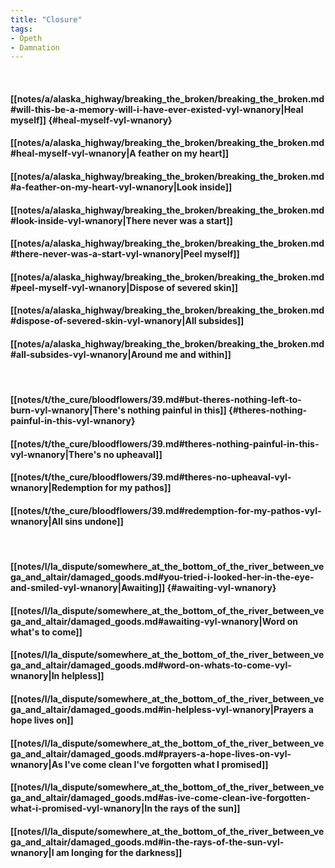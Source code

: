 ```yaml
---
title: "Closure"
tags:
- Opeth
- Damnation
---
```

&nbsp;
#### [[notes/a/alaska_highway/breaking_the_broken/breaking_the_broken.md#will-this-be-a-memory-will-i-have-ever-existed-vyl-wnanory|Heal myself]] {#heal-myself-vyl-wnanory}
#### [[notes/a/alaska_highway/breaking_the_broken/breaking_the_broken.md#heal-myself-vyl-wnanory|A feather on my heart]]
#### [[notes/a/alaska_highway/breaking_the_broken/breaking_the_broken.md#a-feather-on-my-heart-vyl-wnanory|Look inside]]
#### [[notes/a/alaska_highway/breaking_the_broken/breaking_the_broken.md#look-inside-vyl-wnanory|There never was a start]]
#### [[notes/a/alaska_highway/breaking_the_broken/breaking_the_broken.md#there-never-was-a-start-vyl-wnanory|Peel myself]]
#### [[notes/a/alaska_highway/breaking_the_broken/breaking_the_broken.md#peel-myself-vyl-wnanory|Dispose of severed skin]]
#### [[notes/a/alaska_highway/breaking_the_broken/breaking_the_broken.md#dispose-of-severed-skin-vyl-wnanory|All subsides]]
#### [[notes/a/alaska_highway/breaking_the_broken/breaking_the_broken.md#all-subsides-vyl-wnanory|Around me and within]]
&nbsp;
#### [[notes/t/the_cure/bloodflowers/39.md#but-theres-nothing-left-to-burn-vyl-wnanory|There's nothing painful in this]] {#theres-nothing-painful-in-this-vyl-wnanory}
#### [[notes/t/the_cure/bloodflowers/39.md#theres-nothing-painful-in-this-vyl-wnanory|There's no upheaval]]
#### [[notes/t/the_cure/bloodflowers/39.md#theres-no-upheaval-vyl-wnanory|Redemption for my pathos]]
#### [[notes/t/the_cure/bloodflowers/39.md#redemption-for-my-pathos-vyl-wnanory|All sins undone]]
&nbsp;
#### [[notes/l/la_dispute/somewhere_at_the_bottom_of_the_river_between_vega_and_altair/damaged_goods.md#you-tried-i-looked-her-in-the-eye-and-smiled-vyl-wnanory|Awaiting]] {#awaiting-vyl-wnanory}
#### [[notes/l/la_dispute/somewhere_at_the_bottom_of_the_river_between_vega_and_altair/damaged_goods.md#awaiting-vyl-wnanory|Word on what's to come]]
#### [[notes/l/la_dispute/somewhere_at_the_bottom_of_the_river_between_vega_and_altair/damaged_goods.md#word-on-whats-to-come-vyl-wnanory|In helpless]]
#### [[notes/l/la_dispute/somewhere_at_the_bottom_of_the_river_between_vega_and_altair/damaged_goods.md#in-helpless-vyl-wnanory|Prayers a hope lives on]]
#### [[notes/l/la_dispute/somewhere_at_the_bottom_of_the_river_between_vega_and_altair/damaged_goods.md#prayers-a-hope-lives-on-vyl-wnanory|As I've come clean I've forgotten what I promised]]
#### [[notes/l/la_dispute/somewhere_at_the_bottom_of_the_river_between_vega_and_altair/damaged_goods.md#as-ive-come-clean-ive-forgotten-what-i-promised-vyl-wnanory|In the rays of the sun]]
#### [[notes/l/la_dispute/somewhere_at_the_bottom_of_the_river_between_vega_and_altair/damaged_goods.md#in-the-rays-of-the-sun-vyl-wnanory|I am longing for the darkness]]
